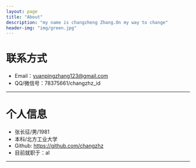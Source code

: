 ```yaml
---
layout: page
title: "About"
description: "my name is changzheng Zhang.On my way to change"
header-img: "img/green.jpg"
---
```





# 联系方式

*   Email：yuanpingzhang123@gmail.com
*   QQ/微信号：78375661/changzhz_id

* * *

# 个人信息

*   张长征/男/1981
*   本科/北方工业大学 
*   Github: <https://github.com/changzhz>
*   目前就职于：al

* * *

